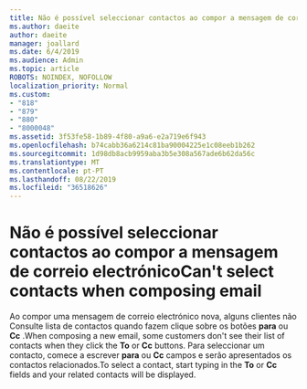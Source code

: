 ```yaml
---
title: Não é possível seleccionar contactos ao compor a mensagem de correio electrónico no Outlook.com
ms.author: daeite
author: daeite
manager: joallard
ms.date: 6/4/2019
ms.audience: Admin
ms.topic: article
ROBOTS: NOINDEX, NOFOLLOW
localization_priority: Normal
ms.custom:
- "818"
- "879"
- "880"
- "8000048"
ms.assetid: 3f53fe58-1b89-4f80-a9a6-e2a719e6f943
ms.openlocfilehash: b74cabb36a6214c81ba90004225e1c08eeb1b262
ms.sourcegitcommit: 1d98db8acb9959aba3b5e308a567ade6b62da56c
ms.translationtype: MT
ms.contentlocale: pt-PT
ms.lasthandoff: 08/22/2019
ms.locfileid: "36518626"
---
```

# <a name="cant-select-contacts-when-composing-email"></a><span data-ttu-id="75f84-102">Não é possível seleccionar contactos ao compor a mensagem de correio electrónico</span><span class="sxs-lookup"><span data-stu-id="75f84-102">Can't select contacts when composing email</span></span>

<span data-ttu-id="75f84-103">Ao compor uma mensagem de correio electrónico nova, alguns clientes não Consulte lista de contactos quando fazem clique sobre os botões **para** ou **Cc** .</span><span class="sxs-lookup"><span data-stu-id="75f84-103">When composing a new email, some customers don't see their list of contacts when they click the **To** or **Cc** buttons.</span></span> <span data-ttu-id="75f84-104">Para seleccionar um contacto, comece a escrever **para** ou **Cc** campos e serão apresentados os contactos relacionados.</span><span class="sxs-lookup"><span data-stu-id="75f84-104">To select a contact, start typing in the **To** or **Cc** fields and your related contacts will be displayed.</span></span>
